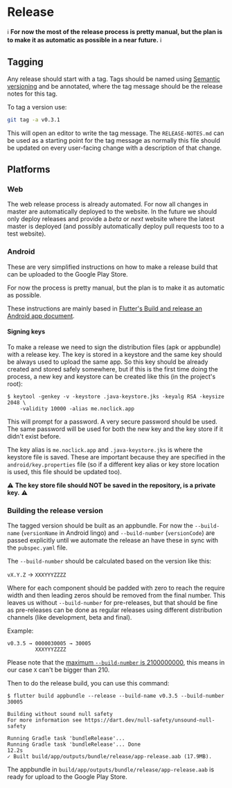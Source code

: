 # Release

ℹ️ **For now the most of the release process is pretty manual, but the plan is to
make it as automatic as possible in a near future.** ℹ️

## Tagging

Any release should start with a tag. Tags should be named using [Semantic
versioning](https://semver.org/) and be annotated, where the tag message should
be the release notes for this tag.

To tag a version use:

```sh
git tag -a v0.3.1
```

This will open an editor to write the tag message.  The `RELEASE-NOTES.md` can
be used as a starting point for the tag message as normally this file should be
updated on every user-facing change with a description of that change.

## Platforms

### Web

The web release process is already automated. For now all changes in master are
automatically deployed to the website. In the future we should only deploy
releases and provide a *beta* or *next* website where the latest master is
deployed (and possibly automatically deploy pull requests too to a test
website).

### Android

These are very simplified instructions on how to make a release build that can
be uploaded to the Google Play Store.

For now the process is pretty manual, but the plan is to make it as automatic as
possible.

These instructions are mainly based in [Flutter's Build and release an Android
app document](https://flutter.dev/docs/deployment/android).

#### Signing keys

To make a release we need to sign the distribution files (apk or appbundle) with
a release key. The key is stored in a keystore and the same key should be always
used to upload the same app. So this key should be already created and stored
safely somewhere, but if this is the first time doing the process, a new key and
keystore can be created like this (in the project's root):

```console
$ keytool -genkey -v -keystore .java-keystore.jks -keyalg RSA -keysize 2048 \
    -validity 10000 -alias me.noclick.app
```

This will prompt for a password. A very secure password should be used. The same
password will be used for both the new key and the key store if it didn't exist
before.

The key alias is `me.noclick.app` and `.java-keystore.jks` is where the keystore
file is saved. These are important because they are specified in the
`android/key.properties` file (so if a different key alias or key store location
is used, this file should be updated too).

⚠️ **The key store file should NOT be saved in the repository, is a private
key.** ⚠️

### Building the release version

The tagged version should be built as an appbundle. For now the `--build-name`
(`versionName` in Android lingo) and `--build-number` (`versionCode`) are
passed explicitly until we automate the release an have these in sync with the
`pubspec.yaml` file.

The `--build-number` should be calculated based on the version like this:

`vX.Y.Z` → `XXXYYYZZZZ`

Where for each component should be padded with zero to reach the require width
and then leading zeros should be removed from the final number. This leaves us
without `--build-number` for pre-releases, but that should be fine as
pre-releases can be done as regular releases using different distribution
channels (like development, beta and final).

Example:

```text
v0.3.5 → 0000030005 → 30005
         XXXYYYZZZZ
```

Please note that the [maximum `--build-number` is
2100000000](https://developer.android.com/studio/publish/versioning.html#appversioning),
this means in our case `X` can't be bigger than 210.

Then to do the release build, you can use this command:

```console
$ flutter build appbundle --release --build-name v0.3.5 --build-number 30005

Building without sound null safety
For more information see https://dart.dev/null-safety/unsound-null-safety

Running Gradle task 'bundleRelease'...
Running Gradle task 'bundleRelease'... Done                        12.2s
✓ Built build/app/outputs/bundle/release/app-release.aab (17.9MB).
```

The appbundle in `build/app/outputs/bundle/release/app-release.aab` is ready
for upload to the Google Play Store.
